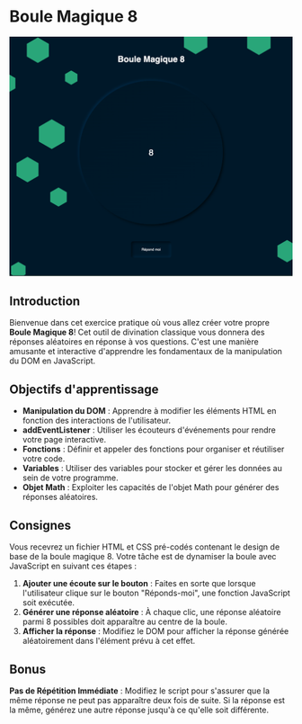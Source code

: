 # Boule Magique 8

![Screenshot de l'application](public/screenshot.png)

## Introduction
Bienvenue dans cet exercice pratique où vous allez créer votre propre **Boule Magique 8**! Cet outil de divination classique vous donnera des réponses aléatoires en réponse à vos questions. C'est une manière amusante et interactive d'apprendre les fondamentaux de la manipulation du DOM en JavaScript.

## Objectifs d'apprentissage
- **Manipulation du DOM** : Apprendre à modifier les éléments HTML en fonction des interactions de l'utilisateur.
- **addEventListener** : Utiliser les écouteurs d'événements pour rendre votre page interactive.
- **Fonctions** : Définir et appeler des fonctions pour organiser et réutiliser votre code.
- **Variables** : Utiliser des variables pour stocker et gérer les données au sein de votre programme.
- **Objet Math** : Exploiter les capacités de l'objet Math pour générer des réponses aléatoires.

## Consignes
Vous recevrez un fichier HTML et CSS pré-codés contenant le design de base de la boule magique 8. Votre tâche est de dynamiser la boule avec JavaScript en suivant ces étapes :

1. **Ajouter une écoute sur le bouton** : Faites en sorte que lorsque l'utilisateur clique sur le bouton "Réponds-moi", une fonction JavaScript soit exécutée.
2. **Générer une réponse aléatoire** : À chaque clic, une réponse aléatoire parmi 8 possibles doit apparaître au centre de la boule.
3. **Afficher la réponse** : Modifiez le DOM pour afficher la réponse générée aléatoirement dans l'élément prévu à cet effet.

## Bonus 
**Pas de Répétition Immédiate** : Modifiez le script pour s'assurer que la même réponse ne peut pas apparaître deux fois de suite. Si la réponse est la même, générez une autre réponse jusqu'à ce qu'elle soit différente.
